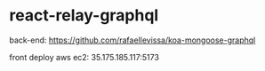 # react-relay-graphql

back-end: https://github.com/rafaellevissa/koa-mongoose-graphql

front deploy aws ec2: 35.175.185.117:5173
